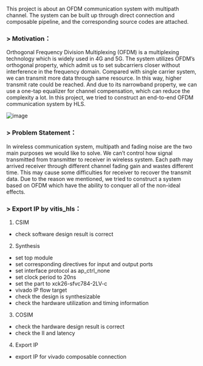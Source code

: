 This project is about an OFDM communication system with multipath channel.
The system can be built up through direct connection and composable pipeline, and the corresponding source codes are attached.

### > Motivation：

Orthogonal Frequency Division Multiplexing (OFDM) is a multiplexing technology which is widely used in 4G and 5G. The system utilizes OFDM’s orthogonal property, which admit us to set subcarriers closer without interference in the frequency domain. Compared with single carrier system, we can transmit more data through same resource. In this way, higher transmit rate could be reached. And due to its narrowband property, we can use a one-tap equalizer for channel compensation, which can reduce the complexity a lot. In this project, we tried to construct an end-to-end OFDM communication system by HLS.

![image](https://user-images.githubusercontent.com/102524142/174599266-031b3a6c-852f-442a-858c-c50b011f02cd.png)


### > Problem Statement：

In wireless communication system, multipath and fading noise are the two main purposes we would like to solve. We can’t control how signal transmitted from transmitter to receiver in wireless system. Each path may arrived receiver through different channel fading gain and wastes different time. This may cause some difficulties for receiver to recover the transmit data. Due to the reason we mentioned, we tried to construct a system based on OFDM which have the ability to conquer all of the non-ideal effects.


### > Export IP by vitis_hls：

1. CSIM
- check software design result is correct
2. Synthesis
- set top module
- set corresponding directives for input and output ports
- set interface protocol as ap_ctrl_none
- set clock period to 20ns
- set the part to xck26-sfvc784-2LV-c
- vivado IP flow target
- check the design is synthesizable
- check the hardware utilization and timing information
3. COSIM
- check the hardware design result is correct
- check the II and latency
4. Export IP
- export IP for vivado composable connection
